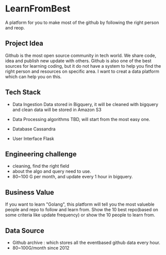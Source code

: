 # LearnFromBest
A platform for you to make most of the github by following the right person and reop.

## Project Idea
Github is the most open source community in tech world. We share code, idea and publish new update with others.
Github is also one of the best sources for learning coding, but it do not have a system to help you find the right person and resources on specific area.
I want to creat a data platform which can help you on this.


## Tech Stack 
* Data Ingestion
Data stored in Bigquery, it will be cleaned with bigquery and clean data will be stored in Amazon S3

* Data Processing 
algorithms TBD, will start from the most easy one.

* Database
Cassandra

* User Interface 
Flask

## Engineering challenge
* cleaning, find the right field 
* about the algo and query need to use.
* 80~100 G per month, and update every 1 hour in bigquery.

## Business Value
If you want to learn "Golang", this platform will tell you the most valueble people and repo to follow and learn from.
Show the 10 best repo(based on some criteria like update frequency) or show the 10 people to learn from.

## Data Source
* Github archive : which stores all the eventbased github data every hour.
* 80~100G/month since 2012


